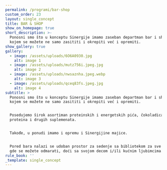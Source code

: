 ```yaml
---
permalink: /programi/bar-shop
custom_order: 23
layout: single_concept
title: BAR & SHOP
show_on_homepage: true
short_description: >-
  Ponosni smo što u konceptu Sinergije imamo zaseban departman bar i shop u
  kojem se možete ne samo zasititi i okrepiti već i opremiti.
show_gallery: true
gallery:
  - image: /assets/uploads/6O6A0930.jpg
    alt: image 1
  - image: /assets/uploads/mutz756i.jpeg.jpg
    alt: image 2
  - image: /assets/uploads/nwsaznha.jpeg.webp
    alt: image 3
  - image: /assets/uploads/qceq83fs.jpeg.jpg
    alt: image 4
subtitle: >
  Ponosni smo što u konceptu Sinergije imamo zaseban departman bar i shop u
  kojem se možete ne samo zasititi i okrepiti već i opremiti.


  Posedujemo širok asortiman proteinskih i energetskih pića, čokoladica,
  proteina i drugih suplemenata.


  Takođe, u ponudi imamo i opremu i Sinergijine majice.


  Pored bara nalazi se udoban prostor za sedenje sa bibliotekom za sve uzraste
  gde se možete odmarati, doći sa svojom decom i/ili kućnim ljubimcima.
rule_book: ''
_template: single_concept
---
```


